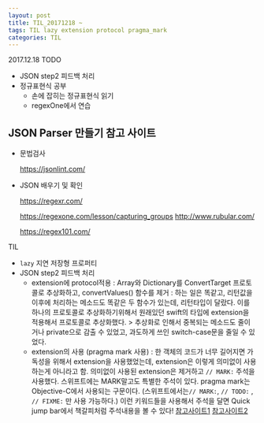 ```yaml
---
layout: post
title: TIL_20171218 ~
tags: TIL lazy extension protocol pragma_mark
categories: TIL
---
```


2017.12.18
TODO
- JSON step2 피드백 처리
- 정규표현식 공부
  - 손에 잡히는 정규표현식 읽기
  - regexOne에서 연습

## JSON Parser 만들기 참고 사이트
* 문법검사

  https://jsonlint.com/

* JSON 배우기 및 확인

  https://regexr.com/

  https://regexone.com/lesson/capturing_groups
  http://www.rubular.com/

  https://regex101.com/

TIL
- `lazy` 지연 저장형 프로퍼티
- JSON step2 피드백 처리
  - extension에 protocol적용 : Array와 Dictionary를 ConvertTarget 프로토콜로 추상화하고, convertValues() 함수를 제거 : 하는 일은 똑같고, 리턴값을 이후에 처리하는 메소드도 똑같은 두 함수가 있는데, 리턴타입이 달랐다. 이를 하나의 프로토콜로 추상화하기위해서 원래있던 swift의 타입에 extension을 적용해서 프로토콜로 추상화했다. > 추상화로 인해서 중복되는 메소드도 줄이거나 private으로 감출 수 있었고, 과도하게 쓰인 switch-case문을 줄일 수 있었다.
  - extension의 사용 (pragma mark 사용) : 한 객체의 코드가 너무 길어지면 가독성을 위해서 extension을 사용했었는데, extension은 이렇게 의미없이 사용하는게 아니라고 함. 의미없이 사용된 extension은 제거하고 `// MARK:` 주석을 사용했다. 스위프트에는 MARK말고도 특별한 주석이 있다. pragma mark는 Objective-C에서 사용되는 구문이다. (스위프트에서는`// MARK:`, `// TODO:` , `// FIXME:` 만 사용 가능하다.) 이런 키워드들을 사용해서 주석을 달면 Quick jump bar에서 책갈피처럼 주석내용을 볼 수 있다! [참고사이트1](https://stackoverflow.com/questions/35963128/swift-understanding-mark) [참고사이트2](https://littlebitesofcocoa.com/207-annotating-swift-with-marks-todo-s-and-fixme-s)
